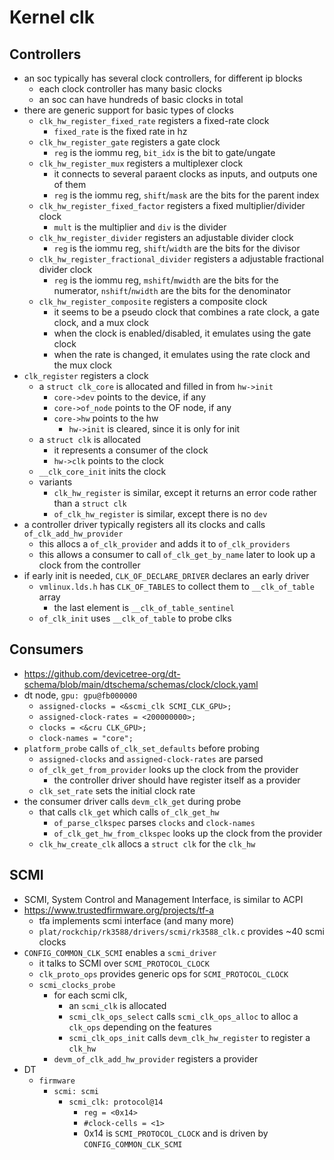 Kernel clk
==========

## Controllers

- an soc typically has several clock controllers, for different ip blocks
  - each clock controller has many basic clocks
  - an soc can have hundreds of basic clocks in total
- there are generic support for basic types of clocks
  - `clk_hw_register_fixed_rate` registers a fixed-rate clock
    - `fixed_rate` is the fixed rate in hz
  - `clk_hw_register_gate` registers a gate clock
    - `reg` is the iommu reg, `bit_idx` is the bit to gate/ungate
  - `clk_hw_register_mux` registers a multiplexer clock
    - it connects to several paraent clocks as inputs, and outputs one of them
    - `reg` is the iommu reg, `shift`/`mask` are the bits for the parent index
  - `clk_hw_register_fixed_factor` registers a fixed multiplier/divider clock
    - `mult` is the multiplier and `div` is the divider
  - `clk_hw_register_divider` registers an adjustable divider clock
    - `reg` is the iommu reg, `shift`/`width` are the bits for the divisor
  - `clk_hw_register_fractional_divider` registers a adjustable fractional
    divider clock
    - `reg` is the iommu reg, `mshift`/`mwidth` are the bits for the
      numerator, `nshift`/`nwidth` are the bits for the denominator
  - `clk_hw_register_composite` registers a composite clock
    - it seems to be a pseudo clock that combines a rate clock, a gate clock,
      and a mux clock
    - when the clock is enabled/disabled, it emulates using the gate clock
    - when the rate is changed, it emulates using the rate clock and the mux
      clock
- `clk_register` registers a clock
  - a `struct clk_core` is allocated and filled in from `hw->init`
    - `core->dev` points to the device, if any
    - `core->of_node` points to the OF node, if any
    - `core->hw` points to the hw
      - `hw->init` is cleared, since it is only for init
  - a `struct clk` is allocated
    - it represents a consumer of the clock
    - `hw->clk` points to the clock
  - `__clk_core_init` inits the clock
  - variants
    - `clk_hw_register` is similar, except it returns an error code rather
      than a `struct clk`
    - `of_clk_hw_register` is similar, except there is no `dev`
- a controller driver typically registers all its clocks and calls
  `of_clk_add_hw_provider`
  - this allocs a `of_clk_provider` and adds it to `of_clk_providers`
  - this allows a consumer to call `of_clk_get_by_name` later to look up a
    clock from the controller
- if early init is needed, `CLK_OF_DECLARE_DRIVER` declares an early driver
  - `vmlinux.lds.h` has `CLK_OF_TABLES` to collect them to `__clk_of_table`
    array
    - the last element is `__clk_of_table_sentinel`
  - `of_clk_init` uses `__clk_of_table` to probe clks

## Consumers

- <https://github.com/devicetree-org/dt-schema/blob/main/dtschema/schemas/clock/clock.yaml>
- dt node, `gpu: gpu@fb000000`
  - `assigned-clocks = <&scmi_clk SCMI_CLK_GPU>;`
  - `assigned-clock-rates = <200000000>;`
  - `clocks = <&cru CLK_GPU>;`
  - `clock-names = "core";`
- `platform_probe` calls `of_clk_set_defaults` before probing
  - `assigned-clocks` and `assigned-clock-rates` are parsed
  - `of_clk_get_from_provider` looks up the clock from the provider
    - the controller driver should have register itself as a provider
  - `clk_set_rate` sets the initial clock rate
- the consumer driver calls `devm_clk_get` during probe
  - that calls `clk_get` which calls `of_clk_get_hw`
    - `of_parse_clkspec` parses `clocks` and `clock-names`
    - `of_clk_get_hw_from_clkspec` looks up the clock from the provider
  - `clk_hw_create_clk` allocs a `struct clk` for the `clk_hw`

## SCMI

- SCMI, System Control and Management Interface, is similar to ACPI
- <https://www.trustedfirmware.org/projects/tf-a>
  - tfa implements scmi interface (and many more)
  - `plat/rockchip/rk3588/drivers/scmi/rk3588_clk.c` provides ~40 scmi clocks
- `CONFIG_COMMON_CLK_SCMI` enables a `scmi_driver`
  - it talks to SCMI over `SCMI_PROTOCOL_CLOCK`
  - `clk_proto_ops` provides generic ops for `SCMI_PROTOCOL_CLOCK`
  - `scmi_clocks_probe`
    - for each scmi clk,
      - an `scmi_clk` is allocated
      - `scmi_clk_ops_select` calls `scmi_clk_ops_alloc` to alloc a `clk_ops`
        depending on the features
      - `scmi_clk_ops_init` calls `devm_clk_hw_register` to register a
        `clk_hw`
    - `devm_of_clk_add_hw_provider` registers a provider
- DT
  - `firmware`
    - `scmi: scmi`
      - `scmi_clk: protocol@14`
        - `reg = <0x14>`
        - `#clock-cells = <1>`
        - 0x14 is `SCMI_PROTOCOL_CLOCK` and is driven by
          `CONFIG_COMMON_CLK_SCMI`
